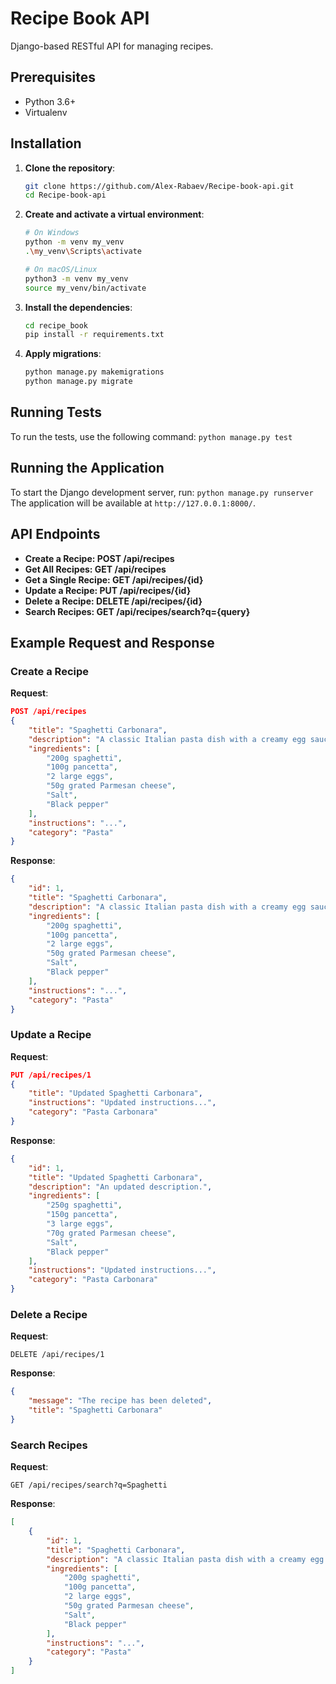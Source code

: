 # Recipe Book API

Django-based RESTful API for managing recipes.

## Prerequisites

- Python 3.6+
- Virtualenv

## Installation

1. **Clone the repository**:
    ```bash
    git clone https://github.com/Alex-Rabaev/Recipe-book-api.git
    cd Recipe-book-api
    ```

2. **Create and activate a virtual environment**:
    ```bash
    # On Windows
    python -m venv my_venv
    .\my_venv\Scripts\activate

    # On macOS/Linux
    python3 -m venv my_venv
    source my_venv/bin/activate
    ```

3. **Install the dependencies**:
    ```bash
    cd recipe_book
    pip install -r requirements.txt
    ```

4. **Apply migrations**:
    ```bash
    python manage.py makemigrations
    python manage.py migrate
    ```

## Running Tests

To run the tests, use the following command:
    `python manage.py test`

## Running the Application

To start the Django development server, run:
    `python manage.py runserver`
The application will be available at `http://127.0.0.1:8000/`.

## API Endpoints

- **Create a Recipe: POST /api/recipes**
- **Get All Recipes: GET /api/recipes**
- **Get a Single Recipe: GET /api/recipes/{id}**
- **Update a Recipe: PUT /api/recipes/{id}**
- **Delete a Recipe: DELETE /api/recipes/{id}**
- **Search Recipes: GET /api/recipes/search?q={query}**

## Example Request and Response

### Create a Recipe

**Request**:
```json
POST /api/recipes
{
    "title": "Spaghetti Carbonara",
    "description": "A classic Italian pasta dish with a creamy egg sauce.",
    "ingredients": [
        "200g spaghetti",
        "100g pancetta",
        "2 large eggs",
        "50g grated Parmesan cheese",
        "Salt",
        "Black pepper"
    ],
    "instructions": "...",
    "category": "Pasta"
}
```
**Response**:
```json
{
    "id": 1,
    "title": "Spaghetti Carbonara",
    "description": "A classic Italian pasta dish with a creamy egg sauce.",
    "ingredients": [
        "200g spaghetti",
        "100g pancetta",
        "2 large eggs",
        "50g grated Parmesan cheese",
        "Salt",
        "Black pepper"
    ],
    "instructions": "...",
    "category": "Pasta"
}
```

### Update a Recipe

**Request**:
```json
PUT /api/recipes/1
{
    "title": "Updated Spaghetti Carbonara",
    "instructions": "Updated instructions...",
    "category": "Pasta Carbonara"
}
```
**Response**:
```json
{
    "id": 1,
    "title": "Updated Spaghetti Carbonara",
    "description": "An updated description.",
    "ingredients": [
        "250g spaghetti",
        "150g pancetta",
        "3 large eggs",
        "70g grated Parmesan cheese",
        "Salt",
        "Black pepper"
    ],
    "instructions": "Updated instructions...",
    "category": "Pasta Carbonara"
}
```

### Delete a Recipe

**Request**:
```http
DELETE /api/recipes/1
```
**Response**:
```json
{
    "message": "The recipe has been deleted",
    "title": "Spaghetti Carbonara"
}
```

### Search Recipes

**Request**:
```http
GET /api/recipes/search?q=Spaghetti
```
**Response**:
```json
[
    {
        "id": 1,
        "title": "Spaghetti Carbonara",
        "description": "A classic Italian pasta dish with a creamy egg sauce.",
        "ingredients": [
            "200g spaghetti",
            "100g pancetta",
            "2 large eggs",
            "50g grated Parmesan cheese",
            "Salt",
            "Black pepper"
        ],
        "instructions": "...",
        "category": "Pasta"
    }
]
```
